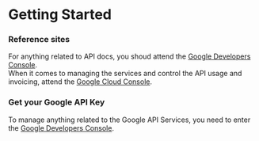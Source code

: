 # Getting Started


### Reference sites
For anything related to API docs, you shoud attend the [Google Developers Console](https://console.developers.google.com/).  
When it comes to managing the services and control the API usage and invoicing, attend the [Google Cloud Console](https://console.cloud.google.com/).  

### Get your Google API Key
To manage anything related to the Google API Services, you need to enter the
[Google Developers Console](https://console.developers.google.com/).